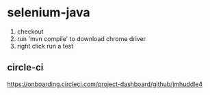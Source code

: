 # selenium-java
1) checkout
2) run 'mvn compile' to download chrome driver
3) right click run a test

## circle-ci
https://onboarding.circleci.com/project-dashboard/github/jmhuddle4